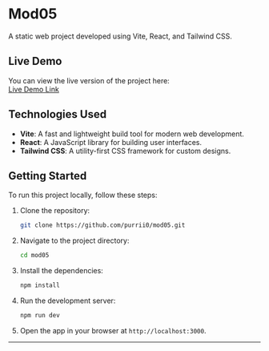 # Mod05

A static web project developed using Vite, React, and Tailwind CSS.

## Live Demo

You can view the live version of the project here:  
[Live Demo Link](https://mod05.vercel.app/)

## Technologies Used

- **Vite**: A fast and lightweight build tool for modern web development.
- **React**: A JavaScript library for building user interfaces.
- **Tailwind CSS**: A utility-first CSS framework for custom designs.

## Getting Started

To run this project locally, follow these steps:

1. Clone the repository:
   ```bash
   git clone https://github.com/purrii0/mod05.git
   ```
2. Navigate to the project directory:
   ```bash
   cd mod05
   ```
3. Install the dependencies:
   ```bash
   npm install
   ```
4. Run the development server:
   ```bash
   npm run dev
   ```
5. Open the app in your browser at `http://localhost:3000`.

---
